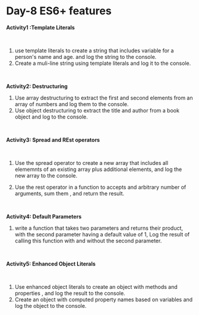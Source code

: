 # Day-8 ES6+ features

**Activity1 :Template Literals**

<br>

1. use template literals to create a string that includes variable for a person's name and age. and log the string to the console.
2. Create a muli-line string using template literals and log it to the console.

<br>

**Activity2: Destructuring**
<br>

1. Use array destructuring to extract the first and second elements from an array of numbers and log them to the console.
2. Use object destructuring to extract the title and author from a book object and log to the console.

<br>

**Activity3: Spread and REst operators**

<br>

1. Use the spread operator to create a new array that includes all elememnts of an existing array plus additional elements, and log the new array to the console.

2. Use the rest operator in a function to accepts and arbitrary number of arguments, sum them , and return the result.

<br>

**Activity4: Default Parameters**
<br>

1. write a function that takes two parameters and returns their product, with the second parameter having a default value of 1, Log the result of calling this function with and without the second parameter.

<br>

**Activity5: Enhanced Object Literals**

<br>

1. Use enhanced object literals to create an object with methods and properties , and log the result to the console.
2. Create an object with computed property names based on variables and log the object to the console.

<br>
